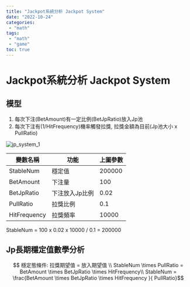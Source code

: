 ```yaml
---
title: "Jackpot系統分析 Jackpot System"
date: "2022-10-24"
categories:
 - "math"
tags:
 - "math"
 - "game" 
toc: true
---
```


# Jackpot系統分析 Jackpot System


## 模型
1. 每次下注(BetAmount)有一定比例(BetJpRatio)放入Jp池
2. 每次下注有(1/HitFrequency)機率觸發拉獎, 拉獎金額為目前(Jp池大小 x PullRatio)

![jp_system_1](/assets/img/jp_system_1.png "Jp累積值對下注次數折線圖")
<!--more-->
變數名稱|功能|上圖參數
---|---|---
StableNum |穩定值|200000
BetAmount|下注量|100
BetJpRatio|下注放入Jp比例|0.02
PullRatio|拉獎比例|0.1
HitFrequency|拉獎頻率|10000


StableNum = 100 x 0.02 x 10000 / 0.1 = 200000



## Jp長期穩定值數學分析
$$
穩定態條件: 拉獎期望值 = 放入期望值 \\
StableNum  \times PullRatio = BetAmount \times BetJpRatio \times HitFrequency\\
StableNum = \frac{BetAmount \times BetJpRatio \times HitFrequency }{ PullRatio}$$



